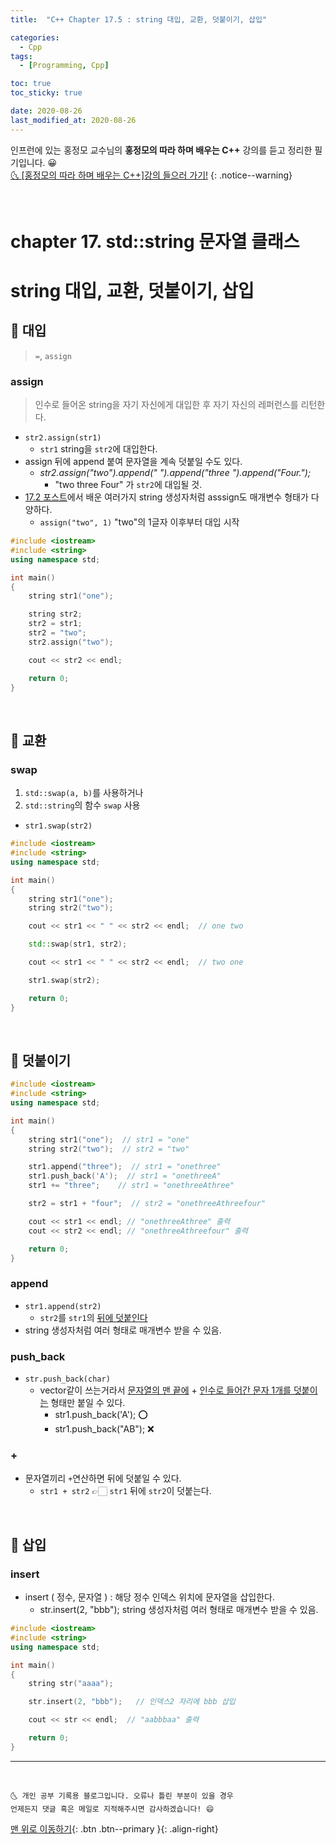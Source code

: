 ```yaml
---
title:  "C++ Chapter 17.5 : string 대입, 교환, 덧붙이기, 삽입" 

categories:
  - Cpp
tags:
  - [Programming, Cpp]

toc: true
toc_sticky: true

date: 2020-08-26
last_modified_at: 2020-08-26
---
```


인프런에 있는 홍정모 교수님의 **홍정모의 따라 하며 배우는 C++** 강의를 듣고 정리한 필기입니다. 😀    
[🌜 [홍정모의 따라 하며 배우는 C++]강의 들으러 가기!](https://www.inflearn.com/course/following-c-plus)
{: .notice--warning}

<br> 

# chapter 17. std::string 문자열 클래스

# string 대입, 교환, 덧붙이기, 삽입

## 🔔 대입

> `=`, `assign`

### assign

> 인수로 들어온 string을 자기 자신에게 대입한 후 자기 자신의 레퍼런스를 리턴한다.

- `str2.assign(str1)`
  - `str1` string을 `str2`에 대입한다.
- assign 뒤에 append 붙여 문자열을 계속 덧붙일 수도 있다.
  - *str2.assign("two").append(" ").append("three ").append("Four.");*
    - "two three Four" 가 `str2`에 대입될 것.
- [17.2 포스트](https://ansohxxn.github.io/cpp/chapter17-2/)에서 배운 여러가지 string 생성자처럼 asssign도 매개변수 형태가 다양하다.
  - `assign("two", 1)` "two"의 1글자 이후부터 대입 시작

```cpp
#include <iostream>
#include <string>
using namespace std;

int main()
{
	string str1("one");

	string str2;
	str2 = str1;
	str2 = "two";
	str2.assign("two");

	cout << str2 << endl;

	return 0;
}
```

<br>

## 🔔 교환

### swap

1. `std::swap(a, b)`를 사용하거나
2. `std::string`의 함수 `swap` 사용
  - `str1.swap(str2)`

```cpp
#include <iostream>
#include <string>
using namespace std;

int main()
{
	string str1("one");
	string str2("two");

	cout << str1 << " " << str2 << endl;  // one two

	std::swap(str1, str2);

	cout << str1 << " " << str2 << endl;  // two one

	str1.swap(str2);

	return 0;
}
```

<br>

## 🔔 덧붙이기

```cpp
#include <iostream>
#include <string>
using namespace std;

int main()
{
	string str1("one");  // str1 = "one"
	string str2("two");  // str2 = "two"

	str1.append("three");  // str1 = "onethree" 
	str1.push_back('A');  // str1 = "onethreeA"
	str1 += "three";    // str1 = "onethreeAthree"

	str2 = str1 + "four";  // str2 = "onethreeAthreefour"

	cout << str1 << endl; // "onethreeAthree" 출력
	cout << str2 << endl; // "onethreeAthreefour" 출력

	return 0;
}
```

### append

- `str1.append(str2)`
  - `str2`를 `str1`의 <u>뒤에 덧붙인다</u>
- string 생성자처럼 여러 형태로 매개변수 받을 수 있음.

### push_back

- `str.push_back(char)`
  - vector같이 쓰는거라서 <u>문자열의 맨 끝에</u> + <u>인수로 들어간 문자 1개를 덧붙이는</u> 형태만 붙일 수 있다. 
    - str1.push_back('A');   ⭕
    - str1.push_back("AB");  ❌

### +

- 문자열끼리 `+`연산하면 뒤에 덧붙일 수 있다.
  - `str1 + str2` 👉🏻 `str1` 뒤에 `str2`이 덧붙는다.

<br>

## 🔔 삽입

### insert

- insert ( 정수, 문자열 )  : 해당 정수 인덱스 위치에 문자열을 삽입한다.
    - str.insert(2, "bbb");
string 생성자처럼 여러 형태로 매개변수 받을 수 있음.

```cpp
#include <iostream>
#include <string>
using namespace std;

int main()
{
	string str("aaaa"); 

	str.insert(2, "bbb");   // 인덱스2 자리에 bbb 삽입

	cout << str << endl;  // "aabbbaa" 출력

	return 0;
}
```

***
<br>

    🌜 개인 공부 기록용 블로그입니다. 오류나 틀린 부분이 있을 경우 
    언제든지 댓글 혹은 메일로 지적해주시면 감사하겠습니다! 😄

[맨 위로 이동하기](#){: .btn .btn--primary }{: .align-right}
<br>